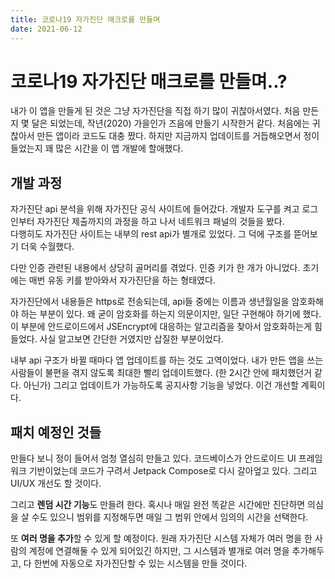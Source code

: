 ```yaml
---
title: 코로나19 자가진단 매크로를 만들며
date: 2021-06-12
---
```


# 코로나19 자가진단 매크로를 만들며..?
내가 이 앱을 만들게 된 것은 그냥 자가진단을 직접 하기 많이 귀찮아서였다.
처음 만든지 몇 달은 되었는데, 작년(2020) 가을인가 즈음에 만들기 시작한거 같다.
처음에는 귀찮아서 만든 앱이라 코드도 대충 짰다. 하지만 지금까지 업데이트를 거듭해오면서
정이 들었는지 꽤 많은 시간을 이 앱 개발에 할애했다.


## 개발 과정
자가진단 api 분석을 위해 자가진단 공식 사이트에 들어갔다. 개발자 도구를 켜고 로그인부터
자가진단 제출까지의 과정을 하고 나서 네트워크 패널의 것들을 봤다.  
다행히도 자가진단 사이트는 내부의 rest api가 별개로 있었다. 그 덕에 구조를 뜯어보기 더욱 수월했다.

다만 인증 관련된 내용에서 상당히 골머리를 겪었다. 인증 키가 한 개가 아니었다.
초기에는 매번 유동 키를 받아와서 자가진단을 하는 형태였다.

자가진단에서 내용들은 https로 전송되는데, api들 중에는 이름과 생년월일을 암호화해야 하는
부분이 있다. 왜 굳이 암호화를 하는지 의문이지만, 일단 구현해야 하기에 했다. 이 부분에
안드로이드에서 JSEncrypt에 대응하는 알고리즘을 찾아서 암호화하는게 힘들었다. 사실 알고보면
간단한 거였지만 삽질한 부분이었다.

내부 api 구조가 바뀔 때마다 앱 업데이트를 하는 것도 고역이었다. 내가 만든 앱을
쓰는 사람들이 불편을 겪지 않도록 최대한 빨리 업데이트했다. (한 2시간 안에 패치했던거 같다. 아닌가)
그리고 업데이트가 가능하도록 공지사항 기능을 넣었다. 이건 개선할 계획이다.


## 패치 예정인 것들
만들다 보니 정이 들어서 엄청 열심히 만들고 있다.
코드베이스가 안드로이드 UI 프레임워크 기반이었는데 코드가 구려서 Jetpack Compose로
다시 갈아엎고 있다. 그리고 UI/UX 개선도 할 것이다.

그리고 **렌덤 시간 기능**도 만들려 한다. 혹시나 매일 완전 똑같은 시간에만 진단하면 의심을
살 수도 있으니 범위를 지정해두면 매일 그 범위 안에서 임의의 시간을 선택한다.

또 **여러 명을 추가**할 수 있게 할 예정이다. 원래 자가진단 시스템 자체가 여러 명을
한 사람의 계정에 연결해둘 수 있게 되어있긴 하지만, 그 시스템과 별개로 여러 명을 추가해두고,
다 한번에 자동으로 자가진단할 수 있는 시스템을 만들 것이다.





